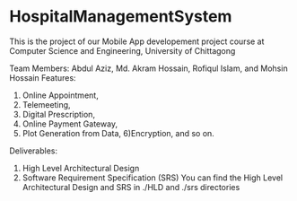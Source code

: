 # HospitalManagementSystem
This is the project of our Mobile App developement project course at Computer Science and Engineering, University of Chittagong

Team Members: Abdul Aziz, Md. Akram Hossain, Rofiqul Islam, and Mohsin Hossain
Features: 
1) Online Appointment, 
2) Telemeeting,
3) Digital Prescription,
4) Online Payment Gateway,
5) Plot Generation from Data,
6)Encryption, and so on.

Deliverables:
1) High Level Architectural Design
2) Software Requirement Specification (SRS)
You can find the High Level Architectural Design and SRS in ./HLD and ./srs directories
 
